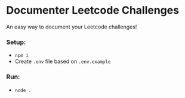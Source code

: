 # Documenter Leetcode Challenges

An easy way to document your Leetcode challenges!

### Setup:
- `npm i`
- Create `.env` file based on `.env.example`

### Run: 
- `node .`